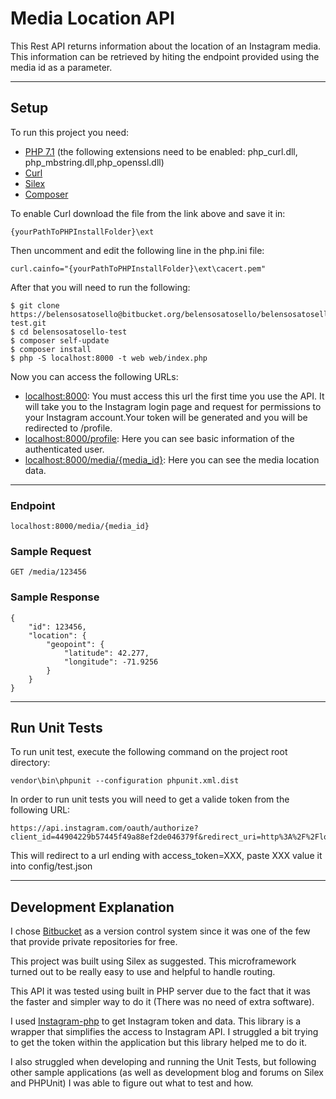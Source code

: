 # **Media Location API**

This Rest API returns information about the location of an Instagram media. This information can be retrieved by hiting the endpoint provided using the media id as a parameter.

* * *
## **Setup**

To run this project you need:

- [PHP 7.1](http://windows.php.net/download#php-7.1) (the following extensions need to be enabled: php\_curl.dll, php\_mbstring.dll,php\_openssl.dll)
- [Curl](https://gist.github.com/VersatilityWerks/5719158/download)
- [Silex](http://silex.sensiolabs.org/)
- [Composer](https://getcomposer.org/)

To enable Curl download the file from the link above and save it in:

    {yourPathToPHPInstallFolder}\ext

Then uncomment and edit the following line in the php.ini file:

    curl.cainfo="{yourPathToPHPInstallFolder}\ext\cacert.pem"

After that you will need to run the following:

    $ git clone https://belensosatosello@bitbucket.org/belensosatosello/belensosatosello-test.git
    $ cd belensosatosello-test
    $ composer self-update
    $ composer install
    $ php -S localhost:8000 -t web web/index.php

Now you can access the following URLs:

- [localhost:8000](localhost:8000): You must access this url the first time you use the API. It will take you to the Instagram login page and request for permissions to your Instagram account.Your token will be generated and you will be redirected to /profile.
- [localhost:8000/profile](localhost:8000/prodile): Here you can see basic information of the authenticated user.
- [localhost:8000/media/{media\_id}](http://localhost:8000/media/1402451097368744018_1173952339): Here you can see the media location data.

* * *
### Endpoint

    localhost:8000/media/{media_id}

### Sample Request
    GET /media/123456


### Sample Response
    {
        "id": 123456,
        "location": {
            "geopoint": {
                "latitude": 42.277,
                "longitude": -71.9256
            }
        }
    }


* * *
## **Run Unit Tests**

To run unit test, execute the following command on the project root directory:

    vendor\bin\phpunit --configuration phpunit.xml.dist

In order to run unit tests you will need to get a valide token from the following URL:
    
	https://api.instagram.com/oauth/authorize?client_id=44904229b57445f49a88ef2de046379f&redirect_uri=http%3A%2F%2Flocalhost%3A8000%2F&response_type=token&state=01619ed&scope=basic+public_content

This will redirect to a url ending with access_token=XXX,  paste XXX value it into config/test.json

* * *
## **Development Explanation**
I chose [Bitbucket](https://bitbucket.org/) as a version control system since it was one of the few that provide private repositories for free. 

This project was built using Silex as suggested. This microframework turned out to be really easy to use and helpful to handle routing.  

This API it was tested using built in PHP server due to the fact that it was the faster and simpler way to do it (There was no need of extra software). 

I used [Instagram-php](https://github.com/haridarshan/instagram-php) to get Instagram token and data. This library is a wrapper that simplifies the access to Instagram API. I struggled a bit trying to get the token within the application but this library helped me to do it.

I also struggled when developing and running the Unit Tests, but following other sample applications (as well as development blog and forums on Silex and PHPUnit) I was able to figure out what to test and how.